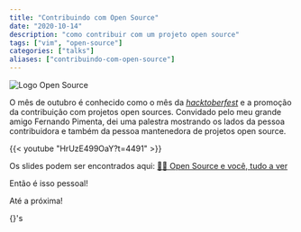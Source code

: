 ```yaml
---
title: "Contribuindo com Open Source"
date: "2020-10-14"
description: "como contribuir com um projeto open source"
tags: ["vim", "open-source"]
categories: ["talks"]
aliases: ["contribuindo-com-open-source"]
---
```


![Logo Open Source](/images/open-source.png "Logo Open Source")

O mês de outubro é conhecido como o mês da [_hacktoberfest_](https://hacktoberfest.digitalocean.com/) e a promoção da contribuição com projetos open sources. Convidado pelo meu grande amigo Fernando Pimenta, dei uma palestra mostrando os lados da pessoa contribuidora e também da pessoa mantenedora de projetos open source.


{{< youtube "HrUzE499OaY?t=4491" >}}


Os slides podem ser encontrados aqui: [🧑‍💻 Open Source e você, tudo a ver](http://bit.ly/contribuindo-open-source)



Então é isso pessoal!

Até a próxima!

{}'s
